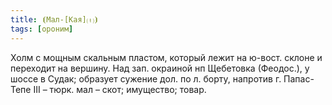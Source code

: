 ```yaml
---
title: ⦗Мал-[Кая]⒯⦘
tags: [ороним]
---
```


Холм с мощным скальным пластом, который лежит на ю-вост. склоне и переходит на
вершину. Над зап. окраиной нп Щебетовка (Феодос.), у шоссе в Судак; образует
сужение дол. по л. борту, напротив г. Папас-Тепе III – тюрк. мал – скот;
имущество; товар.
